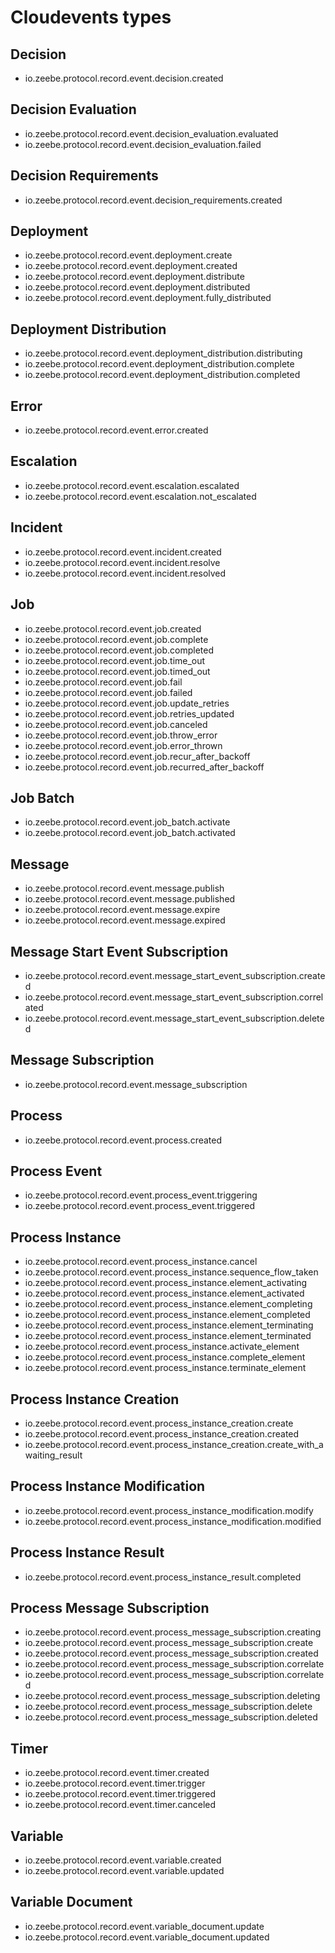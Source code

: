 # Cloudevents types

## Decision

- io.zeebe.protocol.record.event.decision.created

## Decision Evaluation

- io.zeebe.protocol.record.event.decision_evaluation.evaluated
- io.zeebe.protocol.record.event.decision_evaluation.failed

## Decision Requirements

- io.zeebe.protocol.record.event.decision_requirements.created

## Deployment

- io.zeebe.protocol.record.event.deployment.create
- io.zeebe.protocol.record.event.deployment.created
- io.zeebe.protocol.record.event.deployment.distribute
- io.zeebe.protocol.record.event.deployment.distributed
- io.zeebe.protocol.record.event.deployment.fully_distributed

## Deployment Distribution

- io.zeebe.protocol.record.event.deployment_distribution.distributing
- io.zeebe.protocol.record.event.deployment_distribution.complete
- io.zeebe.protocol.record.event.deployment_distribution.completed

## Error

- io.zeebe.protocol.record.event.error.created

## Escalation

- io.zeebe.protocol.record.event.escalation.escalated
- io.zeebe.protocol.record.event.escalation.not_escalated

## Incident

- io.zeebe.protocol.record.event.incident.created
- io.zeebe.protocol.record.event.incident.resolve
- io.zeebe.protocol.record.event.incident.resolved

## Job

- io.zeebe.protocol.record.event.job.created
- io.zeebe.protocol.record.event.job.complete
- io.zeebe.protocol.record.event.job.completed
- io.zeebe.protocol.record.event.job.time_out
- io.zeebe.protocol.record.event.job.timed_out
- io.zeebe.protocol.record.event.job.fail
- io.zeebe.protocol.record.event.job.failed
- io.zeebe.protocol.record.event.job.update_retries
- io.zeebe.protocol.record.event.job.retries_updated
- io.zeebe.protocol.record.event.job.canceled
- io.zeebe.protocol.record.event.job.throw_error
- io.zeebe.protocol.record.event.job.error_thrown
- io.zeebe.protocol.record.event.job.recur_after_backoff
- io.zeebe.protocol.record.event.job.recurred_after_backoff

## Job Batch

- io.zeebe.protocol.record.event.job_batch.activate
- io.zeebe.protocol.record.event.job_batch.activated

## Message

- io.zeebe.protocol.record.event.message.publish
- io.zeebe.protocol.record.event.message.published
- io.zeebe.protocol.record.event.message.expire
- io.zeebe.protocol.record.event.message.expired

## Message Start Event Subscription

- io.zeebe.protocol.record.event.message_start_event_subscription.created
- io.zeebe.protocol.record.event.message_start_event_subscription.correlated
- io.zeebe.protocol.record.event.message_start_event_subscription.deleted

## Message Subscription

- io.zeebe.protocol.record.event.message_subscription

## Process

- io.zeebe.protocol.record.event.process.created

## Process Event

- io.zeebe.protocol.record.event.process_event.triggering
- io.zeebe.protocol.record.event.process_event.triggered

## Process Instance

- io.zeebe.protocol.record.event.process_instance.cancel
- io.zeebe.protocol.record.event.process_instance.sequence_flow_taken
- io.zeebe.protocol.record.event.process_instance.element_activating
- io.zeebe.protocol.record.event.process_instance.element_activated
- io.zeebe.protocol.record.event.process_instance.element_completing
- io.zeebe.protocol.record.event.process_instance.element_completed
- io.zeebe.protocol.record.event.process_instance.element_terminating
- io.zeebe.protocol.record.event.process_instance.element_terminated
- io.zeebe.protocol.record.event.process_instance.activate_element
- io.zeebe.protocol.record.event.process_instance.complete_element
- io.zeebe.protocol.record.event.process_instance.terminate_element

## Process Instance Creation

- io.zeebe.protocol.record.event.process_instance_creation.create
- io.zeebe.protocol.record.event.process_instance_creation.created
- io.zeebe.protocol.record.event.process_instance_creation.create_with_awaiting_result

## Process Instance Modification

- io.zeebe.protocol.record.event.process_instance_modification.modify
- io.zeebe.protocol.record.event.process_instance_modification.modified

## Process Instance Result

- io.zeebe.protocol.record.event.process_instance_result.completed

## Process Message Subscription

- io.zeebe.protocol.record.event.process_message_subscription.creating
- io.zeebe.protocol.record.event.process_message_subscription.create
- io.zeebe.protocol.record.event.process_message_subscription.created
- io.zeebe.protocol.record.event.process_message_subscription.correlate
- io.zeebe.protocol.record.event.process_message_subscription.correlated
- io.zeebe.protocol.record.event.process_message_subscription.deleting
- io.zeebe.protocol.record.event.process_message_subscription.delete
- io.zeebe.protocol.record.event.process_message_subscription.deleted

## Timer

- io.zeebe.protocol.record.event.timer.created
- io.zeebe.protocol.record.event.timer.trigger
- io.zeebe.protocol.record.event.timer.triggered
- io.zeebe.protocol.record.event.timer.canceled

## Variable

- io.zeebe.protocol.record.event.variable.created
- io.zeebe.protocol.record.event.variable.updated

## Variable Document

- io.zeebe.protocol.record.event.variable_document.update
- io.zeebe.protocol.record.event.variable_document.updated

